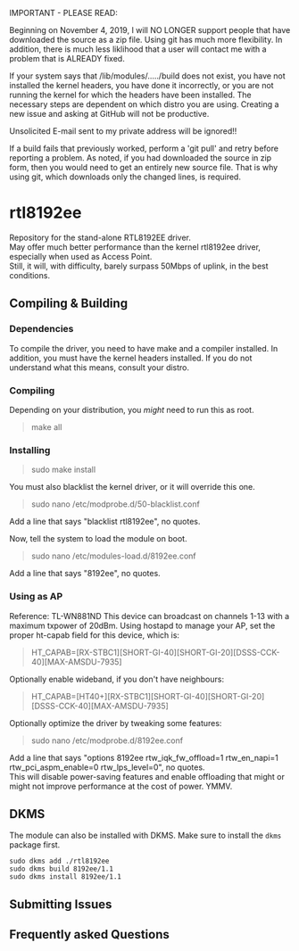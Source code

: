 IMPORTANT - PLEASE READ:

Beginning on November 4, 2019, I will NO LONGER support people that have downloaded the source
as a zip file. Using git has much more flexibility. In addition, there is much less liklihood
that a user will contact me with a problem that is ALREADY fixed.

If your system says that /lib/modules/...../build does not exist, you have not
installed the kernel headers, you have done it incorrectly, or you are not running
the kernel for which the headers have been installed. The necessary steps are
dependent on which distro you are using. Creating a new issue and asking at
GitHub will not be productive.

Unsolicited E-mail sent to my private address will be ignored!!

If a build fails that previously worked, perform a 'git pull' and retry before
reporting a problem. As noted, if you had downloaded the source in zip form, then you would
need to get an entirely new source file. That is why using git, which downloads only the changed
lines, is required.

rtl8192ee
=========

Repository for the stand-alone RTL8192EE driver.  
May offer much better performance than the kernel rtl8192ee driver, especially when used as Access Point.  
Still, it will, with difficulty, barely surpass 50Mbps of uplink, in the best conditions.

Compiling & Building
---------
### Dependencies
To compile the driver, you need to have make and a compiler installed. In addition,
you must have the kernel headers installed. If you do not understand what this means,
consult your distro.
### Compiling

Depending on your distribution, you *might* need to run this as root.  

> make all

### Installing

> sudo make install

You must also blacklist the kernel driver, or it will override this one.  

> sudo nano /etc/modprobe.d/50-blacklist.conf

Add a line that says "blacklist rtl8192ee", no quotes.

Now, tell the system to load the module on boot.

> sudo nano /etc/modules-load.d/8192ee.conf

Add a line that says "8192ee", no quotes.

### Using as AP

Reference: TL-WN881ND
This device can broadcast on channels 1-13 with a maximum txpower of 20dBm.
Using hostapd to manage your AP, set the proper ht-capab field for this device, which is:  

> HT_CAPAB=[RX-STBC1][SHORT-GI-40][SHORT-GI-20][DSSS-CCK-40][MAX-AMSDU-7935]

Optionally enable wideband, if you don't have neighbours:  

> HT_CAPAB=[HT40+][RX-STBC1][SHORT-GI-40][SHORT-GI-20][DSSS-CCK-40][MAX-AMSDU-7935]

Optionally optimize the driver by tweaking some features:  

> sudo nano /etc/modprobe.d/8192ee.conf

Add a line that says "options 8192ee rtw_iqk_fw_offload=1 rtw_en_napi=1 rtw_pci_aspm_enable=0 rtw_lps_level=0", no quotes.  
This will disable power-saving features and enable offloading that might or might not improve performance at the cost of power. YMMV.

DKMS
---------
The module can also be installed with DKMS. Make sure to install the `dkms` package first.

    sudo dkms add ./rtl8192ee
    sudo dkms build 8192ee/1.1
    sudo dkms install 8192ee/1.1

Submitting Issues
---------

Frequently asked Questions
---------

